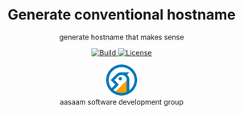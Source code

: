 <div align="center">
  <h1>
    Generate conventional hostname
  </h1>
  <p>
    generate hostname that makes sense
  </p>
  <p>
    <a href="https://github.com/aasaam/conventional-hostname/actions/workflows/pages/pages-build-deployment" target="_blank">
      <img src="https://github.com/aasaam/conventional-hostname/actions/workflows/pages/pages-build-deployment/badge.svg" alt="Build" />
    </a>
    <a href="https://github.com/aasaam/conventional-hostname/blob/master/LICENSE">
      <img alt="License" src="https://img.shields.io/github/license/aasaam/conventional-hostname">
    </a>
  </p>
</div>

<div>
  <p align="center">
    <img alt="aasaam software development group" width="64" src="https://raw.githubusercontent.com/aasaam/information/master/logo/aasaam.svg">
    <br />
    aasaam software development group
  </p>
</div>
